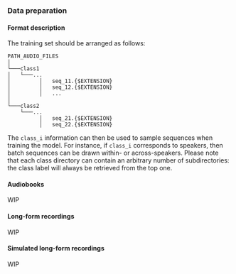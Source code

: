 ### Data preparation

#### Format description

The training set should be arranged as follows:

```
PATH_AUDIO_FILES  
│
└───class1
│   └───...
│         │   seq_11.{$EXTENSION}
│         │   seq_12.{$EXTENSION}
│         │   ...
│   
└───class2
    └───...
          │   seq_21.{$EXTENSION}
          │   seq_22.{$EXTENSION}
```

The `class_i` information can then be used to sample sequences when training the model.
For instance, if `class_i` corresponds to speakers, then batch sequences can be drawn within- or across-speakers.
Please note that each class directory can contain an arbitrary number of subdirectories: the class label will always be retrieved from the top one.

#### Audiobooks

WIP

#### Long-form recordings

WIP

#### Simulated long-form recordings

WIP

